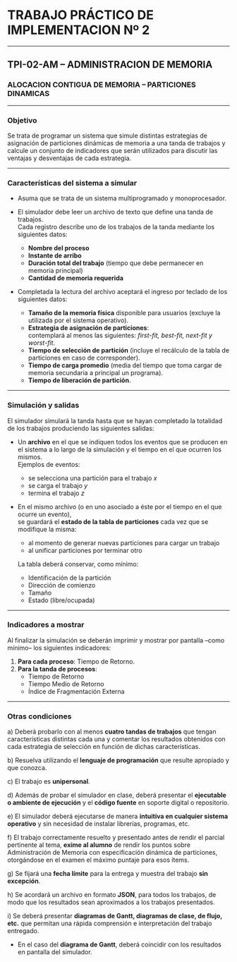 # TRABAJO PRÁCTICO DE IMPLEMENTACION Nº 2

---

## TPI-02-AM – ADMINISTRACION DE MEMORIA

### ALOCACION CONTIGUA DE MEMORIA – PARTICIONES DINAMICAS

---

### Objetivo
Se trata de programar un sistema que simule distintas estrategias de asignación de
particiones dinámicas de memoria a una tanda de trabajos y calcule un conjunto de
indicadores que serán utilizados para discutir las ventajas y desventajas de cada estrategia.

---

### Características del sistema a simular
- Asuma que se trata de un sistema multiprogramado y monoprocesador.
- El simulador debe leer un archivo de texto que define una tanda de trabajos.  
  Cada registro describe uno de los trabajos de la tanda mediante los siguientes datos:
  - **Nombre del proceso**
  - **Instante de arribo**
  - **Duración total del trabajo** (tiempo que debe permanecer en memoria principal)
  - **Cantidad de memoria requerida**

- Completada la lectura del archivo aceptará el ingreso por teclado de los siguientes datos:
  - **Tamaño de la memoria física** disponible para usuarios (excluye la utilizada por el sistema operativo).
  - **Estrategia de asignación de particiones**:  
    contemplará al menos las siguientes: *first-fit, best-fit, next-fit y worst-fit*.
  - **Tiempo de selección de partición** (incluye el recálculo de la tabla de particiones en caso de corresponder).
  - **Tiempo de carga promedio** (media del tiempo que toma cargar de memoria secundaria a principal un programa).
  - **Tiempo de liberación de partición**.

---

### Simulación y salidas
El simulador simulará la tanda hasta que se hayan completado la totalidad de los
trabajos produciendo las siguientes salidas:

- Un **archivo** en el que se indiquen todos los eventos que se producen en el sistema
a lo largo de la simulación y el tiempo en el que ocurren los mismos.  
  Ejemplos de eventos:
  - se selecciona una partición para el trabajo *x*  
  - se carga el trabajo *y*  
  - termina el trabajo *z*  

- En el mismo archivo (o en uno asociado a éste por el tiempo en el que ocurre un evento),  
  se guardará el **estado de la tabla de particiones** cada vez que se modifique la misma:
  - al momento de generar nuevas particiones para cargar un trabajo  
  - al unificar particiones por terminar otro  

  La tabla deberá conservar, como mínimo:
  - Identificación de la partición
  - Dirección de comienzo
  - Tamaño
  - Estado (libre/ocupada)

---

### Indicadores a mostrar
Al finalizar la simulación se deberán imprimir y mostrar por pantalla –como mínimo– los siguientes indicadores:

1. **Para cada proceso**: Tiempo de Retorno.  
2. **Para la tanda de procesos**:
   - Tiempo de Retorno  
   - Tiempo Medio de Retorno  
   - Índice de Fragmentación Externa  

---

### Otras condiciones
a) Deberá probarlo con al menos **cuatro tandas de trabajos** que tengan características distintas cada una y comentar los resultados obtenidos con cada estrategia de selección en función de dichas características.  

b) Resuelva utilizando el **lenguaje de programación** que resulte apropiado y que conozca.  

c) El trabajo es **unipersonal**.  

d) Además de probar el simulador en clase, deberá presentar el **ejecutable o ambiente de ejecución** y el **código fuente** en soporte digital o repositorio.  

e) El simulador deberá ejecutarse de manera **intuitiva en cualquier sistema operativo** y sin necesidad de instalar librerías, programas, etc.  

f) El trabajo correctamente resuelto y presentado antes de rendir el parcial pertinente al tema, **exime al alumno** de rendir los puntos sobre Administración de Memoria con especificación dinámica de particiones, otorgándose en el examen el máximo puntaje para esos ítems.  

g) Se fijará una **fecha límite** para la entrega y muestra del trabajo **sin excepción**.  

h) Se acordará un archivo en formato **JSON**, para todos los trabajos, de modo que los resultados sean aproximados a los trabajos presentados.  

i) Se deberá presentar **diagramas de Gantt, diagramas de clase, de flujo, etc.** que permitan una rápida comprensión e interpretación del trabajo entregado.  
   - En el caso del **diagrama de Gantt**, deberá coincidir con los resultados en pantalla del simulador.  
